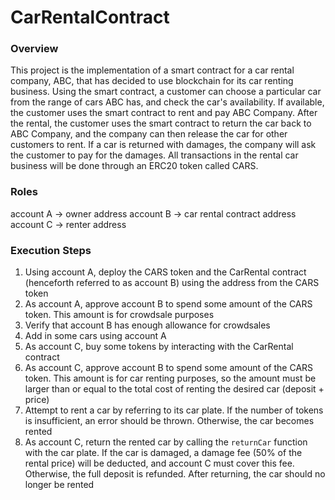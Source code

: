 # CarRentalContract

### Overview
This project is the implementation of a smart contract for a car rental company, ABC, that has decided to use blockchain for its car renting business. Using the smart contract, a customer can choose a particular car from the range of cars ABC has, and check the car's availability. If available, the customer uses the smart contract to rent and pay ABC Company. After the rental, the customer uses the smart contract to return the car back to ABC Company, and the company can then release the car for other customers to rent. If a car is returned with damages, the company will ask the customer to pay for the damages. All transactions in the rental car business will be done through an ERC20 token called CARS.

### Roles

account A -> owner address
account B -> car rental contract address
account C -> renter address

### Execution Steps
1. Using account A, deploy the CARS token and the CarRental contract (henceforth referred to as account B) using the address from the CARS token
2. As account A, approve account B to spend some amount of the CARS token. This amount is for crowdsale purposes
3. Verify that account B has enough allowance for crowdsales
4. Add in some cars using account A
5. As account C, buy some tokens by interacting with the CarRental contract
6. As account C, approve account B to spend some amount of the CARS token. This amount is for car renting purposes, so the amount must be larger than or equal to the total cost of renting the desired car (deposit + price)
7. Attempt to rent a car by referring to its car plate. If the number of tokens is insufficient, an error should be thrown. Otherwise, the car becomes rented
8. As account C, return the rented car by calling the `returnCar` function with the car plate. If the car is damaged, a damage fee (50% of the rental price) will be deducted, and account C must cover this fee. Otherwise, the full deposit is refunded. After returning, the car should no longer be rented
